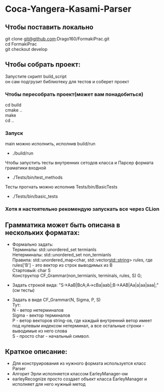# Coca-Yangera-Kasami-Parser

## Чтобы поставить локально
git clone git@github.com:Drago160/FormakiPrac.git  
cd FormakiPrac  
git checkout develop

## Чтобы собрать проект:
Запустите скрипт build_script  
он сам подгрузит библиотеку для тестов и соберет проект

### Чтобы пересобрать проект(может вам понадобиться)
cd build  
cmake ..  
make  
cd ..

### Запуск
main можно исполнить, исполнив build/run
- ./build/run

Чтобы запустить тесты внутренних сетодов класса и Парсер формата граматики входной
- ./Tests/bin/test_methods

Тесты прогнать можно исполнив Tests/bin/BasicTests
- ./Tests/bin/basic_tests

### Хотя я настоятельно рекомендую запускать все через CLion  

## Грамматика может быть описана в нескольких форматах:  
- Формально задать:  
Терминалы: std::unordered_set<char> termianls  
Нетерминалы: std::unordered_set<char> non_termianls   
Правила: std::unordered_map<char, std::vector<std::string>> rules, где rules['B'] - это вектор из строк выводимых из B  
Стартовый: char S  
Конструктор CF_Grammar(non_termianls, terminals, rules, S) G;

- Задать строкой вида: "S->AaB|BcA;A->cBa|aab|;B->AAB|Aa|a|aa|aaa|;" (см тесты)  

- Задать в виде CF_Grammar(N, Sigma, P, S)  
Тут:  
N - ветор нетерминалов  
Sigma - вектор терминалов  
P - ветор векторов string-ов, где каждый внутренний ветор имеет под нулевым индексом нетерминал, а все остальные строки - выводимые из него слова  
S - просто char - начальный символ.  


## Краткое описание:  
- Для конструирования из нужного формата используется класс Parser  
- Алгорит Эрли исполняется классом EarleyManager-ом  
- earleyRecognize просто создает объект класса EarleyManager и исполняет для него нужный метод  
